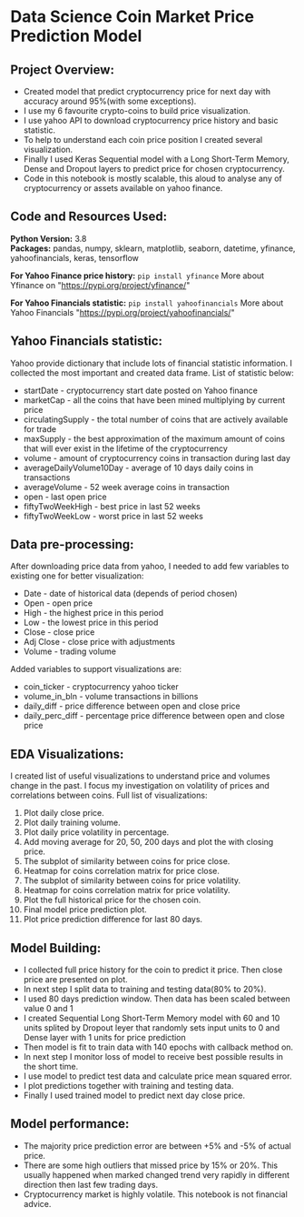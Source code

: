# Data Science Coin Market Price Prediction  Model 
## Project Overview: 
* Created model that predict cryptocurrency price for next day with accuracy around 95%(with some exceptions).
* I use my 6 favourite crypto-coins to build price visualization.
* I use yahoo API to download cryptocurrency price history and basic statistic.
* To help to understand each coin price position I created several visualization.
* Finally I used Keras Sequential model with a Long Short-Term Memory, Dense and Dropout layers to predict price for chosen cryptocurrency.
* Code in this notebook is mostly scalable, this aloud to analyse any of cryptocurrency or assets available on yahoo finance.



## Code and Resources Used: 
**Python Version:** 3.8  
**Packages:** pandas, numpy, sklearn, matplotlib, seaborn, datetime, yfinance, yahoofinancials, keras, tensorflow

**For Yahoo Finance price history:** ```pip install yfinance``` More about Yfinance on "https://pypi.org/project/yfinance/"

**For Yahoo Financials statistic:**  ```pip install yahoofinancials``` More about Yahoo Financials "https://pypi.org/project/yahoofinancials/"


## Yahoo Financials statistic:
Yahoo provide dictionary that include lots of financial statistic information. 
I collected the most important and created data frame. List of statistic below:
*	startDate - cryptocurrency start date posted on Yahoo finance
*	marketCap - all the coins that have been mined multiplying by current price
*	circulatingSupply - the total number of coins that are actively available for trade 
*	maxSupply - the best approximation of the maximum amount of coins that will ever exist in the lifetime of the cryptocurrency
*	volume - amount of cryptocurrency coins in transaction during last day
*	averageDailyVolume10Day - average of 10 days daily coins in transactions
*	averageVolume - 52 week average coins in transaction 
*	open - last open price 
*	fiftyTwoWeekHigh - best price in last 52 weeks
*	fiftyTwoWeekLow - worst price in last 52 weeks   

## Data pre-processing:
After downloading price data from yahoo, I needed to add few variables to existing one for better visualization:
* Date - date of historical data (depends of period chosen)
* Open - open price
* High - the highest price in this period
* Low - the lowest price in this period
* Close - close price
* Adj Close - close price with adjustments
* Volume - trading volume


Added variables to support visualizations are:
* coin_ticker - cryptocurrency yahoo ticker
* volume_in_bln - volume transactions in billions
* daily_diff - price difference between open and close price
* daily_perc_diff - percentage price difference between open and close price

## EDA Visualizations:
I created list of useful visualizations to understand price and volumes change in the past. I focus my investigation on volatility of prices and  correlations between coins. Full list of visualizations: 
1. Plot daily close price.
2. Plot daily training volume.
3. Plot daily price volatility in percentage.
4. Add moving average for 20, 50, 200 days and plot the with closing price.
5. The subplot of similarity between coins for price close.
6. Heatmap for coins correlation matrix for price close.
7. The subplot of similarity between coins for price volatility.
8. Heatmap for coins correlation matrix for price volatility.
9. Plot the full historical price for the chosen coin.
10. Final model price prediction plot.
11. Plot price prediction difference for last 80 days.

## Model Building:
* I collected full price history for the coin to predict it price. Then close price are presented on plot. 
* In next step I split data to training and testing data(80% to 20%). 
* I used 80 days prediction window. Then data has been scaled between value 0 and 1
* I created Sequential Long Short-Term Memory model with 60 and 10 units splited by Dropout leyer that randomly sets input units to 0 and Dense layer with 1 units for price prediction
* Then model is fit to train data with  140 epochs with callback method on.
* In next step I monitor loss of model to receive best possible results in the short time. 
* I use model to predict test data and calculate price mean squared error. 
* I plot predictions together with training and testing data.
* Finally I used trained model to predict next day close price.

## Model performance:
* The majority price prediction error are between +5% and -5% of actual price.
* There are some high outliers that missed price by 15% or 20%. This usually happened when marked changed trend very rapidly in different direction then last few trading days.
* Cryptocurrency market is highly volatile. This notebook is not financial advice.

